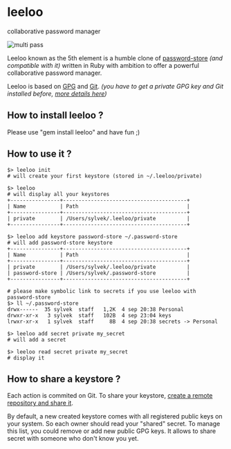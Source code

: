 # leeloo
collaborative password manager

![multi pass](https://media.giphy.com/media/dVneNbpJiD2AU/giphy.gif)

Leeloo known as the 5th element is a humble clone of [password-store](https://www.passwordstore.org/) _(and compatible with it)_ written in Ruby with ambition to offer a powerful collaborative password manager.

Leeloo is based on [GPG](https://gnupg.org/) and [Git](https://git-scm.com/). _(you have to get a private GPG key and Git installed before, [more details here](https://www.gnupg.org/gph/en/manual/c14.html))_

## How to install leeloo ?

Please use "gem install leeloo" and have fun ;)

## How to use it ?

```
$> leeloo init
# will create your first keystore (stored in ~/.leeloo/private)

$> leeloo
# will display all your keystores
+----------------+----------------------------------------+
| Name           | Path                                   |
+----------------+----------------------------------------+
| private        | /Users/sylvek/.leeloo/private          |
+----------------+----------------------------------------+

$> leeloo add keystore password-store ~/.password-store
# will add password-store keystore
+----------------+----------------------------------------+
| Name           | Path                                   |
+----------------+----------------------------------------+
| private        | /Users/sylvek/.leeloo/private          |
| password-store | /Users/sylvek/.password-store          |
+----------------+----------------------------------------+

# please make symbolic link to secrets if you use leeloo with password-store
$> ll ~/.password-store
drwx------  35 sylvek  staff   1,2K  4 sep 20:38 Personal
drwxr-xr-x   3 sylvek  staff   102B  4 sep 23:04 keys
lrwxr-xr-x   1 sylvek  staff     8B  4 sep 20:38 secrets -> Personal

$> leeloo add secret private my_secret
# will add a secret

$> leeloo read secret private my_secret
# display it
```

## How to share a keystore ?

Each action is commited on Git. To share your keystore, [create a remote repository and share it](https://git-scm.com/book/en/v2/Git-Basics-Working-with-Remotes).

By default, a new created keystore comes with all registered public keys on your system. So each owner should read your "shared" secret. To manage this list, you could remove or add new public GPG keys. It allows to share secret with someone who don't know you yet.
